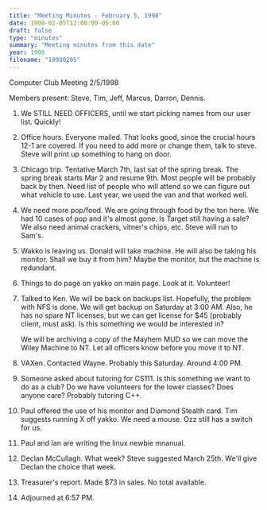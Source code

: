 ```yaml
---
title: "Meeting Minutes - February 5, 1998"
date: 1998-02-05T12:00:00-05:00
draft: false
type: "minutes"
summary: "Meeting minutes from this date"
year: 1998
filename: "19980205"
---
```


Computer Club Meeting 2/5/1998 </p><p>
Members present: Steve, Tim, Jeff, Marcus, Darron, Dennis. </p><p>
1) We STILL NEED OFFICERS, until we start picking names from our user list. Quickly!   </p><p>
2) Office hours.  Everyone mailed.  That looks good, since the crucial hours 12-1 are covered.  If you need to add more or change them, talk to steve. Steve will print up something to hang on door. </p><p>
3) Chicago trip.  Tentative March 7th, last sat of the spring break.  The spring break starts Mar 2 and resume 9th.  Most people will be probably back by then.  Need list of people who will attend so we can figure out what vehicle to use.  Last year, we used the van and that worked well.   </p><p>
4) We need more pop/food.  We are going through food by the ton here.  We had 10 cases of pop and it's almost gone.  Is Target still having a sale?  We also need animal crackers, vitner's chips, etc.  Steve will run to Sam's.   </p><p>
5) Wakko is leaving us.  Donald will take machine.  He will also be taking his monitor.  Shall we buy it from him?  Maybe the monitor, but the machine is redundant.   </p><p>
6) Things to do page on yakko on main page.  Look at it.  Volunteer! </p><p>
7) Talked to Ken.  We will be back on backups list.  Hopefully, the problem with NFS is done.  We will get backup on Saturday at 3:00 AM.  Also, he has no spare NT licenses, but we can get license for $45 (probably client, must ask). Is this something we would be interested in?   </p><p>
We will be archiving a copy of the Mayhem MUD so we can move the Wiley Machine to NT.  Let all officers know before you move it to NT. </p><p>
8) VAXen.  Contacted Wayne.  Probably this Saturday.  Around 4:00 PM. </p><p>
9) Someone asked about tutoring for CS111.  Is this something we want to do as a club?  Do we have volunteers for the lower classes?  Does anyone care? Probably tutoring C++.   </p><p>
10) Paul offered the use of his monitor and Diamond Stealth card.  Tim suggests running X off yakko.  We need a mouse.  Ozz still has a switch for us. </p><p>
11) Paul and Ian are writing the linux newbie mnanual. </p><p>
12) Declan McCullagh.  What week?  Steve suggested March 25th.  We'll give Declan the choice that week. </p><p>
13) Treasurer's report.  Made $73 in sales.  No total available. </p><p>
14) Adjourned at 6:57 PM. </p>
